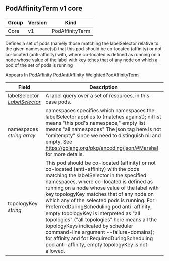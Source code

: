 ## PodAffinityTerm v1 core

Group        | Version     | Kind
------------ | ---------- | -----------
Core | v1 | PodAffinityTerm



Defines a set of pods (namely those matching the labelSelector relative to the given namespace(s)) that this pod should be co-located (affinity) or not co-located (anti-affinity) with, where co-located is defined as running on a node whose value of the label with key <topologyKey> tches that of any node on which a pod of the set of pods is running

<aside class="notice">
Appears In  <a href="#podaffinity-v1">PodAffinity</a>  <a href="#podantiaffinity-v1">PodAntiAffinity</a>  <a href="#weightedpodaffinityterm-v1">WeightedPodAffinityTerm</a> </aside>

Field        | Description
------------ | -----------
labelSelector <br /> *[LabelSelector](#labelselector-v1)*  | A label query over a set of resources, in this case pods.
namespaces <br /> *string array*  | namespaces specifies which namespaces the labelSelector applies to (matches against); nil list means "this pod's namespace," empty list means "all namespaces" The json tag here is not "omitempty" since we need to distinguish nil and empty. See https://golang.org/pkg/encoding/json/#Marshal for more details.
topologyKey <br /> *string*  | This pod should be co-located (affinity) or not co-located (anti-affinity) with the pods matching the labelSelector in the specified namespaces, where co-located is defined as running on a node whose value of the label with key topologyKey matches that of any node on which any of the selected pods is running. For PreferredDuringScheduling pod anti-affinity, empty topologyKey is interpreted as "all topologies" ("all topologies" here means all the topologyKeys indicated by scheduler command-line argument --failure-domains); for affinity and for RequiredDuringScheduling pod anti-affinity, empty topologyKey is not allowed.

